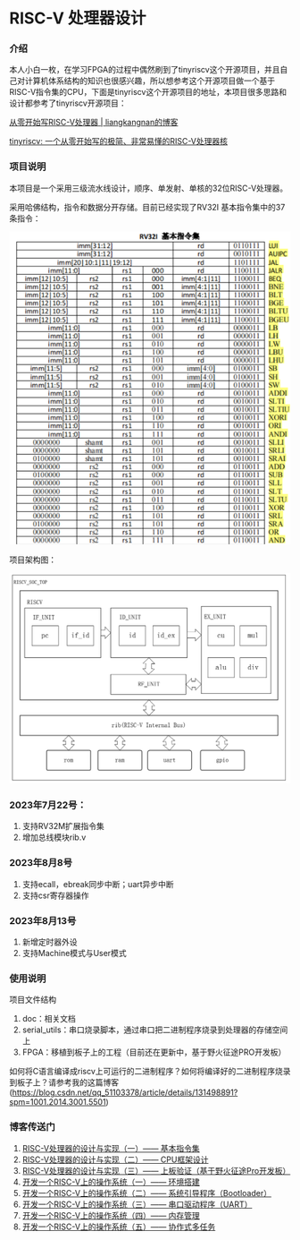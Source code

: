 # RISC-V 处理器设计

### 介绍

本人小白一枚，在学习FPGA的过程中偶然刷到了tinyriscv这个开源项目，并且自己对计算机体系结构的知识也很感兴趣，所以想参考这个开源项目做一个基于RISC-V指令集的CPU，下面是tinyriscv这个开源项目的地址，本项目很多思路和设计都参考了tinyriscv开源项目：

[从零开始写RISC-V处理器 | liangkangnan的博客](https://liangkangnan.gitee.io/2020/04/29/%E4%BB%8E%E9%9B%B6%E5%BC%80%E5%A7%8B%E5%86%99RISC-V%E5%A4%84%E7%90%86%E5%99%A8/)

[tinyriscv: 一个从零开始写的极简、非常易懂的RISC-V处理器核](https://gitee.com/liangkangnan/tinyriscv#https://gitee.com/liangkangnan/tinyriscv_vivado)

### 项目说明
本项目是一个采用三级流水线设计，顺序、单发射、单核的32位RISC-V处理器。

采用哈佛结构，指令和数据分开存储。目前已经实现了RV32I 基本指令集中的37条指令：

![](./doc/img/image1.png)

项目架构图：

![](./doc/img/image2.png)

### 2023年7月22号：
1. 支持RV32M扩展指令集
2. 增加总线模块rib.v
### 2023年8月8号
1. 支持ecall，ebreak同步中断；uart异步中断
2. 支持csr寄存器操作
### 2023年8月13号
1. 新增定时器外设
2. 支持Machine模式与User模式

### 使用说明
项目文件结构
1.  doc：相关文档
2.  serial_utils：串口烧录脚本，通过串口把二进制程序烧录到处理器的存储空间上
3.  FPGA：移植到板子上的工程（目前还在更新中，基于野火征途PRO开发板）
   
如何将C语言编译成riscv上可运行的二进制程序？如何将编译好的二进制程序烧录到板子上？请参考我的这篇博客(https://blog.csdn.net/qq_51103378/article/details/131498891?spm=1001.2014.3001.5501)
### 博客传送门

1.  [RISC-V处理器的设计与实现（一）—— 基本指令集](https://blog.csdn.net/qq_51103378/article/details/131201501?spm=1001.2014.3001.5501)
2.  [RISC-V处理器的设计与实现（二）—— CPU框架设计](https://blog.csdn.net/qq_51103378/article/details/131383341?spm=1001.2014.3001.5501)
3.  [RISC-V处理器的设计与实现（三）—— 上板验证（基于野火征途Pro开发板）](https://blog.csdn.net/qq_51103378/article/details/131430334?spm=1001.2014.3001.5502)
4.  [开发一个RISC-V上的操作系统（一）—— 环境搭建](https://blog.csdn.net/qq_51103378/article/details/131498891?spm=1001.2014.3001.5501)
5.  [开发一个RISC-V上的操作系统（二）—— 系统引导程序（Bootloader）](https://blog.csdn.net/qq_51103378/article/details/131873548?spm=1001.2014.3001.5502)
6.  [开发一个RISC-V上的操作系统（三）—— 串口驱动程序（UART）](https://blog.csdn.net/qq_51103378/article/details/131881330?spm=1001.2014.3001.5501)
7.  [开发一个RISC-V上的操作系统（四）—— 内存管理](https://blog.csdn.net/qq_51103378/article/details/131991535?spm=1001.2014.3001.5502)
8.  [开发一个RISC-V上的操作系统（五）—— 协作式多任务](https://blog.csdn.net/qq_51103378/article/details/132003445?spm=1001.2014.3001.5502)
